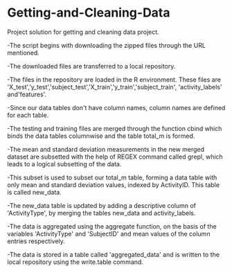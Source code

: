 # Getting-and-Cleaning-Data
Project solution for getting and cleaning data project.

-The script begins with downloading the zipped files through the URL mentioned. 

-The downloaded files are transferred to a local repository.

-The files in the repository are loaded in the R environment. These files are 'X_test','y_test','subject_test','X_train','y_train','subject_train', 'activity_labels' and'features'.

-Since our data tables don't have column names, column names are defined for each table.

-The testing and training files are merged through the function cbind which binds the data tables columnwise and the table total_m is formed.

-The mean and standard deviation measurements in the new merged dataset are subsetted with the help of REGEX command called grepl, which leads to a logical subsetting of the data.

-This subset is used to subset our total_m table, forming a data table with only mean and standard deviation values, indexed by ActivityID. This table is called new_data.

-The new_data table is updated by adding a descriptive column of 'ActivityType', by merging the tables new_data and activity_labels.

-The data is aggregated using the aggregate function, on the basis of the variables 'ActivityType' and 'SubjectID' and mean values of the column entries respectively.

-The data is stored in a table called 'aggregated_data' and is written to the local repository using the write.table command.


